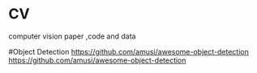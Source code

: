 # CV
computer vision paper ,code and data


#Object Detection 
https://github.com/amusi/awesome-object-detection  https://github.com/amusi/awesome-object-detection

